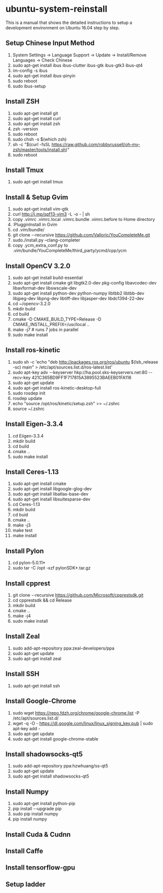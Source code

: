 # ubuntu-system-reinstall
This is a manual that shows the detailed instructions to setup a development environment on Ubuntu 16.04 step by step.
## Setup Chinese Input Method
1. System Settings -> Language Support -> Update -> Install/Remove Languages -> Check Chinese
2. sudo apt-get install ibus ibus-clutter ibus-gtk ibus-gtk3 ibus-qt4
3. im-config -s ibus
4. sudo apt-get install ibus-pinyin
5. sudo reboot
6. sudo ibus-setup
## Install ZSH
1. sudo apt-get install git
2. sudo apt-get install curl
3. sudo apt-get install zsh
4. zsh -version
5. sudo reboot
6. sudo chsh -s $(which zsh)
7. sh -c "$(curl -fsSL https://raw.github.com/robbyrussell/oh-my-zsh/master/tools/install.sh)"
8. sudo reboot
## Install Tmux
1. sudo apt-get install tmux
## Install & Setup Gvim
1. sudo apt-get install vim-gtk
2. curl http://j.mp/spf13-vim3 -L -o - | sh
3. copy .vimrc .vimrc.local .vimrc.bundle .vimrc.before to Home directory
4. :PlugginInstall in Gvim
5. cd .vim/bundle/
6. git clone --recursive https://github.com/Valloric/YouCompleteMe.git
7. sudo./install.py –clang-completer
8. copy .ycm_extra_conf.py to .vim/bundle/YouCompleteMe/third_party/ycmd/cpp/ycm
## Install OpenCV 3.2.0
1. sudo apt-get install build-essential
2. sudo apt-get install cmake git libgtk2.0-dev pkg-config libavcodec-dev libavformat-dev libswscale-dev
3. sudo apt-get install python-dev python-numpy libtbb2 libtbb-dev libjpeg-dev libpng-dev libtiff-dev libjasper-dev libdc1394-22-dev
4. cd ~/opencv-3.2.0
5. mkdir build
6. cd build
7. cmake -D CMAKE_BUILD_TYPE=Release -D CMAKE_INSTALL_PREFIX=/usr/local ..
8. make -j7 # runs 7 jobs in parallel
9. sudo make install
## Install ros-kinetic
1. sudo sh -c 'echo "deb http://packages.ros.org/ros/ubuntu $(lsb_release -sc) main" > /etc/apt/sources.list.d/ros-latest.list'
2. sudo apt-key adv --keyserver hkp://ha.pool.sks-keyservers.net:80 --recv-key 421C365BD9FF1F717815A3895523BAEEB01FA116
3. sudo apt-get update
4. sudo apt-get install ros-kinetic-desktop-full
5. sudo rosdep init
6. rosdep update
7. echo "source /opt/ros/kinetic/setup.zsh" >> ~/.zshrc
8. source ~/.zshrc
## Install Eigen-3.3.4
1. cd Eiigen-3.3.4
2. mkdir build
3. cd build
4. cmake ..
5. sudo make install
## Install Ceres-1.13
1. sudo apt-get install cmake
2. sudo apt-get install libgoogle-glog-dev
3. sudo apt-get install libatlas-base-dev
4. sudo apt-get install libsuitesparse-dev
5. cd Ceres-1.13
6. mkdir build
7. cd buid
8. cmake ..
9. make -j3
10. make test
11. make install
## Install Pylon
1. cd pylon-5.0.11*
2. sudo tar -C /opt -xzf pylonSDK*.tar.gz
## Install cpprest
1. git clone --recursive https://github.com/Microsoft/cpprestsdk.git
2. cd cpprestsdk && cd Release
3. mkdir build
4. cmake ..
5. make -j4
6. sudo make install
## Install Zeal
1. sudo add-apt-repository ppa:zeal-developers/ppa
2. sudo apt-get update
3. sudo apt-get install zeal
## Install SSH
1. sudo apt-get install ssh
## Install Google-Chrome
1. sudo wget https://repo.fdzh.org/chrome/google-chrome.list -P /etc/apt/sources.list.d/
2. wget -q -O - https://dl.google.com/linux/linux_signing_key.pub  | sudo apt-key add -
3. sudo apt-get update
4. sudo apt-get install google-chrome-stable
## Install shadowsocks-qt5
1. sudo add-apt-repository ppa:hzwhuang/ss-qt5
2. sudo apt-get update
3. sudo apt-get install shadowsocks-qt5
## Install Numpy
1. sudo apt-get install python-pip
2. pip install --upgrade pip
3. sudo pip install numpy
4. pip install numpy
## Install Cuda & Cudnn
## Install Caffe
## Install tensorflow-gpu
## Setup ladder
## 
